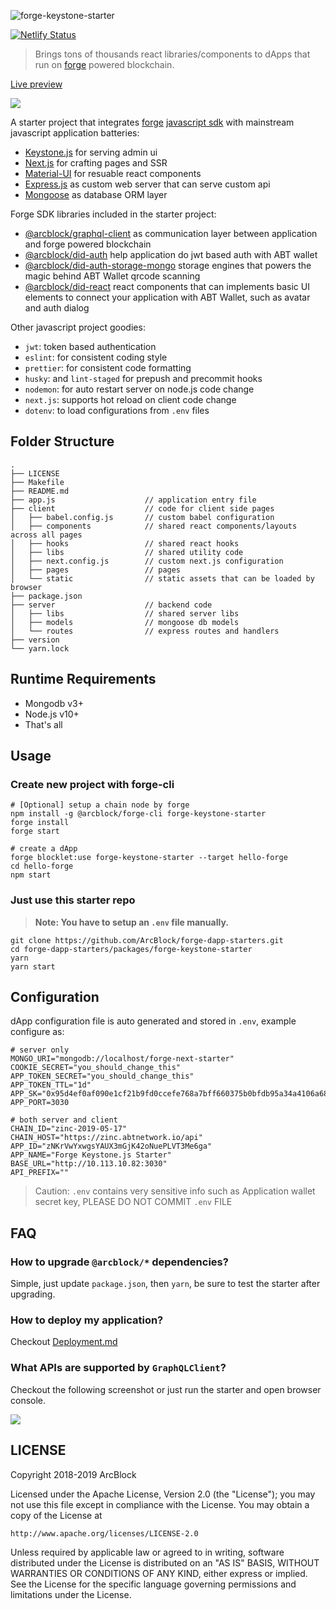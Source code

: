 ![forge-keystone-starter](https://www.arcblock.io/.netlify/functions/badge/?text=forge-keystone-starter)

[![Netlify Status](https://api.netlify.com/api/v1/badges/e0c63e91-97b5-45df-95d1-1bad86153559/deploy-status)](https://app.netlify.com/sites/forge-next-starter/deploys)

> Brings tons of thousands react libraries/components to dApps that run on [forge](https://www.arcblock.io/en/forge-sdk) powered blockchain.

[Live preview](https://forge-keystone-starter.netlify.com/)

![](./docs/starter-home.png)

A starter project that integrates [forge](https://docs.arcblock.io/forge/latest/) [javascript sdk](https://docs.arcblock.io/forge/latest/sdk/javascript.html) with mainstream javascript application batteries:

- [Keystone.js](https://keystonejs.org/) for serving admin ui
- [Next.js](https://nextjs.org/) for crafting pages and SSR
- [Material-UI](https://material-ui.com/) for resuable react components
- [Express.js](http://expressjs.com/) as custom web server that can serve custom api
- [Mongoose](https://mongoosejs.com/) as database ORM layer

Forge SDK libraries included in the starter project:

- [@arcblock/graphql-client](https://www.npmjs.com/package/@arcblock/graphql-client) as communication layer between application and forge powered blockchain
- [@arcblock/did-auth](https://www.npmjs.com/package/@arcblock/did-auth) help application do jwt based auth with ABT wallet
- [@arcblock/did-auth-storage-mongo](https://www.npmjs.com/package/@arcblock/did-auth-storage-mongo) storage engines that powers the magic behind ABT Wallet qrcode scanning
- [@arcblock/did-react](https://www.npmjs.com/package/@arcblock/did-react) react components that can implements basic UI elements to connect your application with ABT Wallet, such as avatar and auth dialog

Other javascript project goodies:

- `jwt`: token based authentication
- `eslint`: for consistent coding style
- `prettier`: for consistent code formatting
- `husky`: and `lint-staged` for prepush and precommit hooks
- `nodemon`: for auto restart server on node.js code change
- `next.js`: supports hot reload on client code change
- `dotenv`: to load configurations from `.env` files

## Folder Structure

```terminal
.
├── LICENSE
├── Makefile
├── README.md
├── app.js                    // application entry file
├── client                    // code for client side pages
│   ├── babel.config.js       // custom babel configuration
│   ├── components            // shared react components/layouts across all pages
│   ├── hooks                 // shared react hooks
│   ├── libs                  // shared utility code
│   ├── next.config.js        // custom next.js configuration
│   ├── pages                 // pages
│   └── static                // static assets that can be loaded by browser
├── package.json
├── server                    // backend code
│   ├── libs                  // shared server libs
│   ├── models                // mongoose db models
│   └── routes                // express routes and handlers
├── version
└── yarn.lock
```

## Runtime Requirements

- Mongodb v3+
- Node.js v10+
- That's all

## Usage

### Create new project with forge-cli

```terminal
# [Optional] setup a chain node by forge
npm install -g @arcblock/forge-cli forge-keystone-starter
forge install
forge start

# create a dApp
forge blocklet:use forge-keystone-starter --target hello-forge
cd hello-forge
npm start
```

### Just use this starter repo

> **Note: You have to setup an `.env` file manually.**

```terminal
git clone https://github.com/ArcBlock/forge-dapp-starters.git
cd forge-dapp-starters/packages/forge-keystone-starter
yarn
yarn start
```

## Configuration

dApp configuration file is auto generated and stored in `.env`, example configure as:

```text
# server only
MONGO_URI="mongodb://localhost/forge-next-starter"
COOKIE_SECRET="you_should_change_this"
APP_TOKEN_SECRET="you_should_change_this"
APP_TOKEN_TTL="1d"
APP_SK="0x95d4ef0af090e1cf21b9fd0ccefe768a7bff660375b0bfdb95a34a4106a68bf7f7995a7066cd1171b4e963f2b36de17eb642c4145d58733cfa9b03a11bb5f11e"
APP_PORT=3030

# both server and client
CHAIN_ID="zinc-2019-05-17"
CHAIN_HOST="https://zinc.abtnetwork.io/api"
APP_ID="zNKrVwYxwgsYAUX3mGjK42oNuePLVT3Me6ga"
APP_NAME="Forge Keystone.js Starter"
BASE_URL="http://10.113.10.82:3030"
API_PREFIX=""
```

> Caution: `.env` contains very sensitive info such as Application wallet secret key, PLEASE DO NOT COMMIT `.env` FILE

## FAQ

### How to upgrade `@arcblock/*` dependencies?

Simple, just update `package.json`, then `yarn`, be sure to test the starter after upgrading.

### How to deploy my application?

Checkout [Deployment.md](./docs/deployment.md)

### What APIs are supported by `GraphQLClient`?

Checkout the following screenshot or just run the starter and open browser console.

![](./docs/api-list.png)

## LICENSE

Copyright 2018-2019 ArcBlock

Licensed under the Apache License, Version 2.0 (the "License");
you may not use this file except in compliance with the License.
You may obtain a copy of the License at

    http://www.apache.org/licenses/LICENSE-2.0

Unless required by applicable law or agreed to in writing, software
distributed under the License is distributed on an "AS IS" BASIS,
WITHOUT WARRANTIES OR CONDITIONS OF ANY KIND, either express or implied.
See the License for the specific language governing permissions and
limitations under the License.
